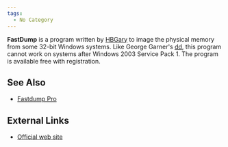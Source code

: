 ```yaml
---
tags:
  - No Category
---
```

**FastDump** is a program written by [HBGary](hbgary.md) to
image the physical memory from some 32-bit Windows systems. Like George
Garner's [dd](dd.md), this program cannot work on systems after
Windows 2003 Service Pack 1. The program is available free with
registration.

## See Also

- [Fastdump Pro](fastdump_pro.md)

## External Links

- [Official web site](http://hbgary.com/download_fastdump.html)